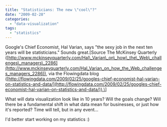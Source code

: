 ```yaml
---
title: "Statisticians: The new \"cool\"?"
date: "2009-02-28"
categories: 
  - "data-visualization"
tags: 
  - "statistics"
---
```


Google's Chief Economist, Hal Varian, says "the sexy job in the next ten years will be statisticians." Sounds great.\[Source The McKinsey Quarterly ([http://www.mckinseyquarterly.com/Hal\_Varian\_on\_how\_the\_Web\_challenges\_managers\_2286](http://www.mckinseyquarterly.com/Hal_Varian_on_how_the_Web_challenges_managers_2286)), via the Flowingdata blog ([http://flowingdata.com/2009/02/25/googles-chief-economist-hal-varian-on-statistics-and-data/](http://flowingdata.com/2009/02/25/googles-chief-economist-hal-varian-on-statistics-and-data/)).\]

What will data visualization look like in 10 years? Will the goals change? Will there be a fundamental shift in what data mean for businesses, or just how it's reported? Time will tell, but in any event...

I'd better start working on my statistics :)
